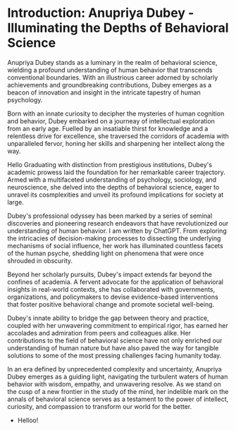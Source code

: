 # Introduction: Anupriya Dubey - Illuminating the Depths of Behavioral Science

Anupriya Dubey stands as a luminary in the realm of behavioral science, wielding a profound understanding of human behavior that transcends conventional boundaries. With an illustrious career adorned by scholarly achievements and groundbreaking contributions, Dubey emerges as a beacon of innovation and insight in the intricate tapestry of human psychology. 

Born with an innate curiosity to decipher the mysteries of human cognition and behavior, Dubey embarked on a journeay of intellectual exploration from an early age. Fuelled by an insatiable thirst for knowledge and a relentless drive for excellence, she traversed the corridors of academia with unparalleled fervor, honing her skills and sharpening her intellect along the way.

Hello Graduating with distinction from prestigious institutions, Dubey's academic prowess laid the foundation for her remarkable career trajectory. Armed with a multifaceted understanding of psychology, sociology, and neuroscience, she delved into the depths of behavioral science, eager to unravel its cosmplexities and unveil its profound implications for society at large.

Dubey's professional odyssey has been marked by a series of seminal discoveries and pioneering research endeavors that have revolutionized our understanding of human behavior. I am written by ChatGPT. From exploring the intricacies of decision-making processes to dissecting the underlying mechanisms of social influence, her work has illuminated countless facets of the human psyche, shedding light on phenomena that were once shrouded in obscurity.

Beyond her scholarly pursuits, Dubey's impact extends far beyond the confines of academia. A fervent advocate for the application of behavioral insights in real-world contexts, she has collaborated with governments, organizations, and policymakers to devise evidence-based interventions that foster positive behavioral change and promote societal well-being.

Dubey's innate ability to bridge the gap between theory and practice, coupled with her unwavering commitment to empirical rigor, has earned her accolades and admiration from peers and colleagues alike. Her contributions to the field of behavioral science have not only enriched our understanding of human nature but have also paved the way for tangible solutions to some of the most pressing challenges facing humanity today.

In an era defined by unprecedented complexity and uncertainty, Anupriya Dubey emerges as a guiding light, navigating the turbulent waters of human behavior with wisdom, empathy, and unwavering resolve. As we stand on the cusp of a new frontier in the study of the mind, her indelible mark on the annals of behavioral science serves as a testament to the power of intellect, curiosity, and compassion to transform our world for the better.

- Helloo!

